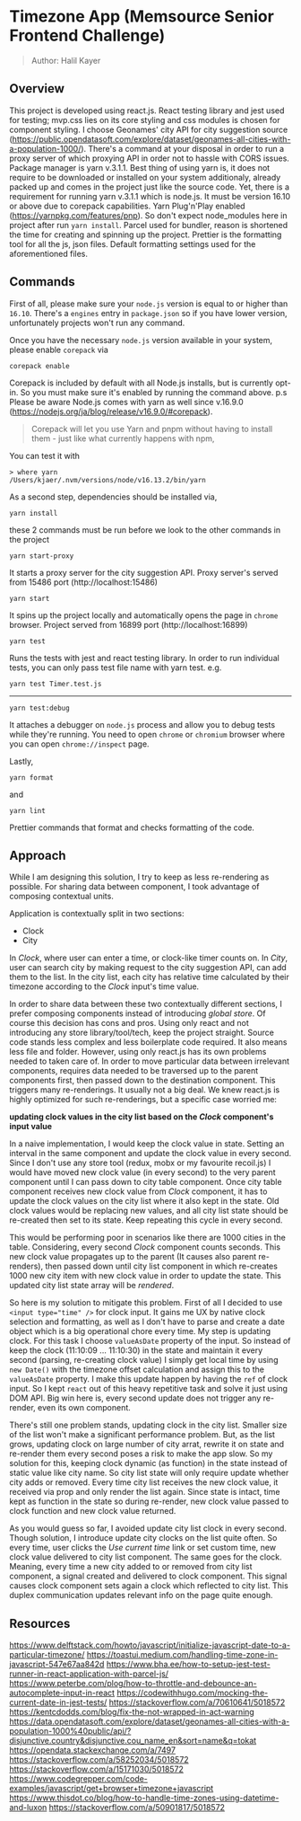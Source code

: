 # Timezone App (Memsource Senior Frontend Challenge)

> Author: Halil Kayer

## Overview
This project is developed using react.js. React testing library and jest used for testing; mvp.css lies on its core styling and css modules is chosen for component styling. I choose Geonames' city API for city suggestion source (https://public.opendatasoft.com/explore/dataset/geonames-all-cities-with-a-population-1000/). There's a command at your disposal in order to run a proxy server of which proxying API in order not to hassle with CORS issues. Package manager is yarn v.3.1.1. Best thing of using yarn is, it does not require to be downloaded or installed on your system additionaly, already packed up and comes in the project just like the source code. Yet, there is a requirement for running  yarn v.3.1.1 which is node.js. It must be version 16.10 or above due to corepack capabilities. Yarn Plug'n'Play enabled (https://yarnpkg.com/features/pnp). So don't expect node_modules here in project after run `yarn install`. Parcel used for bundler, reason is shortened the time for creating and spinning up the project. Prettier is the formatting tool for all the js, json files. Default formatting settings used for the aforementioned files.

## Commands
First of all, please make sure your `node.js` version is equal to or higher than `16.10`. There's a `engines` entry in `package.json` so if you have lower version, unfortunately projects won't run any command.

Once you have the necessary `node.js` version available in your system, please enable `corepack` via

```shell
corepack enable
```

Corepack is included by default with all Node.js installs, but is currently opt-in. So you must make sure it's enabled by running the command above.
p.s Please be aware Node.js comes with yarn as well since v.16.9.0 (https://nodejs.org/ja/blog/release/v16.9.0/#corepack). 
>  Corepack will let you use Yarn and pnpm without having to install them - just like what currently happens with npm,

You can test it with

```shell
> where yarn 
/Users/kjaer/.nvm/versions/node/v16.13.2/bin/yarn
```

As a second step, dependencies should be installed via,

```shell
yarn install
```

these 2 commands must be run before we look to the other commands in the project

```shell
yarn start-proxy
```

It starts a proxy server for the city suggestion API. Proxy server's served from 15486 port (http://localhost:15486)

```shell
yarn start
```

It spins up the project locally and automatically opens the page in `chrome` browser. Project served from 16899 port (http://localhost:16899)

```shell
yarn test
```

Runs the tests with jest and react testing library. In order to run individual tests, you can only pass test file name with yarn test. e.g.

```shell
yarn test Timer.test.js
```
---

```shell
yarn test:debug
```

It attaches a debugger on `node.js` process and allow you to debug tests while they're running. You need to open `chrome` or `chromium` browser where you can open `chrome://inspect` page.

Lastly,

```shell
yarn format
```

and

```shell
yarn lint
```

Prettier commands that format and checks formatting of the code.

## Approach
While I am designing this solution, I try to keep as less re-rendering as possible. For sharing data between component, I took advantage of composing contextual units.

Application is contextually split in two sections:
- Clock
- City

In _Clock_, where user can enter a time, or clock-like timer counts on. In _City_, user can search city by making request to the city suggestion API, can add them to the list. In the city list, each city has relative time calculated by their timezone according to the _Clock_ input's time value.

In order to share data between these two contextually different sections, I prefer composing components instead of introducing _global store_. Of course this decision has cons and pros. Using only react and not introducing any store library/tool/tech, keep the project straight. Source code stands less complex and less boilerplate code required. It also means less file and folder. However, using only react.js has its own problems needed to taken care of. In order to move particular data between irrelevant components, requires data needed to be traversed up to the parent components first, then passed down to the destination component. This triggers many re-renderings. It usually not a big deal. We knew react.js is highly optimized for such re-renderings, but a specific case worried me:

**updating clock values in the city list based on the _Clock_ component's input value**

In a naive implementation, I would keep the clock value in state. Setting an interval in the same component and update the clock value in every second. Since I don't use any store tool (redux, mobx or my favourite recoil.js) I would have moved new clock value (in every second) to the very parent component until I can pass down to city table component. Once city table component receives new clock value from _Clock_ component, it has to update the clock values on the city list where it also kept in the state. Old clock values would be replacing new values, and all city list state should be re-created then set to its state. Keep repeating this cycle in every second.

This would be performing poor in scenarios like there are 1000 cities in the table. Considering, every second _Clock_ component counts seconds. This new clock value propagates up to the parent (It causes also parent re-renders), then passed down until city list component in which re-creates 1000 new city item with new clock value in order to update the state. This updated city list state array  will be _rendered_.

So here is my solution to mitigate this problem. First of all I decided to use `<input type="time" />` for clock input. It gains me UX by native clock selection and formatting, as well as I don't have to parse and create a date object which is a big operational chore every time. My step is updating clock. For this task I choose `valueAsDate` property of the input. So instead of keep the clock (11:10:09 ... 11:10:30) in the state and maintain it every second (parsing, re-creating clock value) I simply get local time by using `new Date()` with the timezone offset calculation and assign this to the `valueAsDate` property. I make this update happen by having the `ref` of clock input. So I kept `react` out of this heavy repetitive task and solve it just using DOM API. Big win here is, every second update does not trigger any re-render, even its own component.

There's still one problem stands, updating clock in the city list. Smaller size of the list won't make a significant performance problem. But, as the list grows, updating clock on large number of city arrat, rewrite it on state and re-render them every second poses a risk to make the app slow. So my solution for this, keeping clock dynamic (as function) in the state instead of static value like city name. So city list state will only require update whether city adds or removed. Every time city list receives the new clock value, it received via prop and only render the list again. Since state is intact, time kept as function in the state so during re-render, new clock value passed to clock function and new clock value returned.

As you would guess so far, I avoided update city list  clock in every second. Though solution, I introduce update city clocks on the list quite often.
So every time, user clicks the _Use current time_ link or set custom time, new clock value delivered to city list component. The same goes for the clock. Meaning, every time a new city added to or removed from city list component, a signal created and delivered to clock component. This signal causes clock component sets again a clock which reflected to city list. This duplex communication updates relevant info on the page quite enough.

## Resources
https://www.delftstack.com/howto/javascript/initialize-javascript-date-to-a-particular-timezone/
https://toastui.medium.com/handling-time-zone-in-javascript-547e67aa842d
https://www.bha.ee/how-to-setup-jest-test-runner-in-react-application-with-parcel-js/
https://www.peterbe.com/plog/how-to-throttle-and-debounce-an-autocomplete-input-in-react
https://codewithhugo.com/mocking-the-current-date-in-jest-tests/
https://stackoverflow.com/a/70610641/5018572
https://kentcdodds.com/blog/fix-the-not-wrapped-in-act-warning
https://data.opendatasoft.com/explore/dataset/geonames-all-cities-with-a-population-1000%40public/api/?disjunctive.country&disjunctive.cou_name_en&sort=name&q=tokat
https://opendata.stackexchange.com/a/7497
https://stackoverflow.com/a/58252034/5018572
https://stackoverflow.com/a/15171030/5018572
https://www.codegrepper.com/code-examples/javascript/get+browser+timezone+javascript
https://www.thisdot.co/blog/how-to-handle-time-zones-using-datetime-and-luxon
https://stackoverflow.com/a/50901817/5018572
